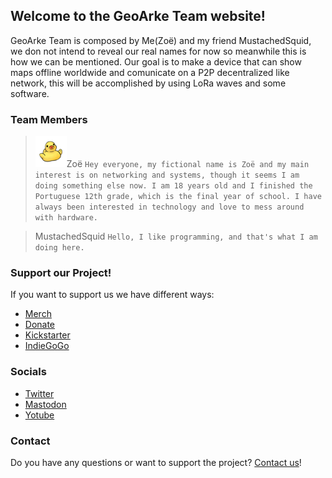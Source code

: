 ## Welcome to the GeoArke Team website!
GeoArke Team is composed by Me(Zoë) and my friend MustachedSquid, we don not intend to reveal our real names for now so meanwhile this is how we can be mentioned.
Our goal is to make a device that can show maps offline worldwide and comunicate on a P2P decentralized like network, this will be accomplished by using LoRa waves and some software.



### Team Members

> ![Duck ig??](/images/Duck-removebg-preview_10.png)Zoë ```Hey everyone, my fictional name is Zoë and my main interest is on networking and systems, though it seems I am doing something else now. I am 18 years old and I finished the Portuguese 12th grade, which is the final year of school. I have always been interested in technology and love to mess around with hardware.```

> MustachedSquid ```Hello, I like programming, and that's what I am doing here.```


### Support our Project!

If you want to support us we have different ways:

- [Merch](https://my-store-c39d95.creator-spring.com)
- [Donate]()
- [Kickstarter]()
- [IndieGoGo]()



### Socials

- [Twitter]()
- [Mastodon]()
- [Yotube](https://www.youtube.com/channel/UCNnzCbmJfNzfZmA_VHrLKgA)



### Contact

Do you have any questions or want to support the project? [Contact us](mailto:geoarketeam@gmail.com)!
